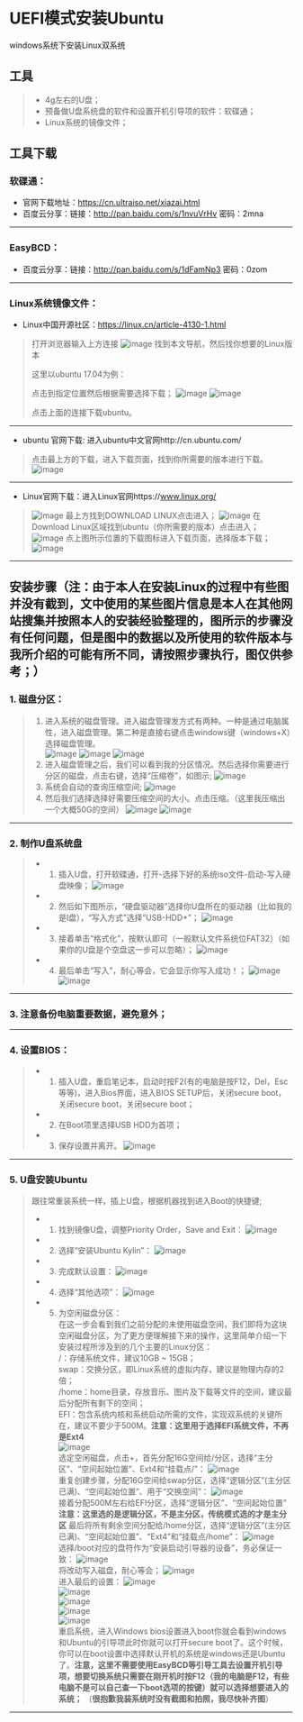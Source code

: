 # UEFI模式安装Ubuntu
windows系统下安装Linux双系统
## 工具
> - 4g左右的U盘；
> - 预备做U盘系统盘的软件和设置开机引导项的软件：软碟通；
> - Linux系统的镜像文件；
## 工具下载
### 软碟通：
- 官网下载地址：https://cn.ultraiso.net/xiazai.html
- 百度云分享：链接：http://pan.baidu.com/s/1nvuVrHv 密码：2mna
---
### EasyBCD：
- 百度云分享：链接：http://pan.baidu.com/s/1dFamNp3 密码：0zom
---
### Linux系统镜像文件：
- Linux中国开源社区：https://linux.cn/article-4130-1.html
> 打开浏览器输入上方连接
![image](http://note.youdao.com/yws/api/personal/file/B69EBB9548B446B1878BEC36CC0F713D?method=download&shareKey=ba2ff90dc1e2fc0776e01358cf78f963)
> 找到本文导航，然后找你想要的Linux版本
> 
> 这里以ubuntu 17.04为例：
> 
> 点击到指定位置然后根据需要选择下载；
![image](http://note.youdao.com/yws/api/personal/file/0C2EA475E414465A9C0A9C58CA0552C4?method=download&shareKey=ba2ff90dc1e2fc0776e01358cf78f963)
![image](http://note.youdao.com/yws/api/personal/file/C00AB9FB6F0347379A0231EAF0EE39FB?method=download&shareKey=ba2ff90dc1e2fc0776e01358cf78f963)
>
> 点击上面的连接下载ubuntu。
---
- ubuntu 官网下载:
进入ubuntu中文官网http://cn.ubuntu.com/
> 点击最上方的下载，进入下载页面，找到你所需要的版本进行下载。
![image](http://note.youdao.com/yws/api/personal/file/B3B5DF62F9B04BE1897C9F4A63D25A7F?method=download&shareKey=3096833220dd5e4745eaa210e6a433f6)
---
- Linux官网下载：进入Linux官网https://www.linux.org/
> ![image](http://note.youdao.com/yws/api/personal/file/F9CA2FFD448446C7AF1653788F3971A1?method=download&shareKey=ba2ff90dc1e2fc0776e01358cf78f963)
最上方找到DOWNLOAD LINUX点击进入；
![image](http://note.youdao.com/yws/api/personal/file/A40FCAE57533470A814B17EAE24E4814?method=download&shareKey=ba2ff90dc1e2fc0776e01358cf78f963)
在Download Linux区域找到ubuntu（你所需要的版本）点击进入；
![image](http://note.youdao.com/yws/api/personal/file/13DB3E3C8DEA4AEEB19283B648FE0646?method=download&shareKey=ba2ff90dc1e2fc0776e01358cf78f963)
点上图所示位置的下载图标进入下载页面，选择版本下载；
![image](http://note.youdao.com/yws/api/personal/file/ED541EAD50E74638AA70287110283FCC?method=download&shareKey=ba2ff90dc1e2fc0776e01358cf78f963)
---
## 安装步骤（注：由于本人在安装Linux的过程中有些图并没有截到，文中使用的某些图片信息是本人在其他网站搜集并按照本人的安装经验整理的，图所示的步骤没有任何问题，但是图中的数据以及所使用的软件版本与我所介绍的可能有所不同，请按照步骤执行，图仅供参考；）
### 1. 磁盘分区：
> 1. 进入系统的磁盘管理。进入磁盘管理发方式有两种。一种是通过电脑属性，进入磁盘管理。第二种是直接右键点击windows键（windows+X）选择磁盘管理。  
![image](http://note.youdao.com/yws/api/personal/file/0F500923D1D54891A5919581381E5C5F?method=download&shareKey=ba2ff90dc1e2fc0776e01358cf78f963)
![image](http://note.youdao.com/yws/api/personal/file/61BD9359AEA04ED9A5B245E431104AB4?method=download&shareKey=ba2ff90dc1e2fc0776e01358cf78f963)
![image](http://note.youdao.com/yws/api/personal/file/F75030217B2C49DDB1A2A893B03BA482?method=download&shareKey=ba2ff90dc1e2fc0776e01358cf78f963)
> 2. 进入磁盘管理之后，我们可以看到我的分区情况。然后选择你需要进行分区的磁盘，点击右键，选择“压缩卷”，如图示;
![image](http://note.youdao.com/yws/api/personal/file/99245A10395B4E2AA45A83D0DCE7D7EB?method=download&shareKey=ba2ff90dc1e2fc0776e01358cf78f963)
> 3. 系统会自动的查询压缩空间;
![image](http://note.youdao.com/yws/api/personal/file/831AD1D375064A38A5E0D679F0060566?method=download&shareKey=ba2ff90dc1e2fc0776e01358cf78f963)
> 4. 然后我们选择选择好需要压缩空间的大小。点击压缩。（这里我压缩出一个大概50G的空间）
![image](http://note.youdao.com/yws/api/personal/file/1C43F4525138403E81A5FDECBF010166?method=download&shareKey=ba2ff90dc1e2fc0776e01358cf78f963)
![image](http://note.youdao.com/yws/api/personal/file/429C7E9BFC1E4DCC82F7E2F8576CCDBB?method=download&shareKey=ba2ff90dc1e2fc0776e01358cf78f963)
---
### 2. 制作U盘系统盘
> - 1. 插入U盘，打开软碟通，打开-选择下好的系统iso文件-启动-写入硬盘映像；
![image](http://note.youdao.com/yws/api/personal/file/880FC287C99A4092A4151E9166B78547?method=download&shareKey=ba2ff90dc1e2fc0776e01358cf78f963)
> - 2. 然后如下图所示，“硬盘驱动器”选择你U盘所在的驱动器（比如我的是I盘），“写入方式”选择“USB-HDD+”；
![image](http://note.youdao.com/yws/api/personal/file/D09F127EA7474E51BE917ECEB3E71DCD?method=download&shareKey=ba2ff90dc1e2fc0776e01358cf78f963)
> - 3. 接着单击“格式化”，按默认即可（一般默认文件系统位FAT32）（如果你的U盘是个空盘这一步可以忽略）；
![image](http://note.youdao.com/yws/api/personal/file/765DD7C56E014C98BD1565E22539BF75?method=download&shareKey=ba2ff90dc1e2fc0776e01358cf78f963)
> - 4. 最后单击“写入”，耐心等会，它会显示你写入成功！；
![image](http://note.youdao.com/yws/api/personal/file/7E6ECACC19BD45D0A7AF9A946DA75699?method=download&shareKey=ba2ff90dc1e2fc0776e01358cf78f963)
![image](http://note.youdao.com/yws/api/personal/file/9DD744E9C9EA4DE68636AF4CC4388579?method=download&shareKey=ba2ff90dc1e2fc0776e01358cf78f963)
---
### 3. 注意备份电脑重要数据，避免意外；
---
### 4. 设置BIOS：
> - 1. 插入U盘，重启笔记本，启动时按F2(有的电脑是按F12，Del，Esc等等)，进入Bios界面，进入BIOS SETUP后，关闭secure boot，关闭secure boot，关闭secure boot；
> - 2. 在Boot项里选择USB HDD为首项；
> - 3. 保存设置并离开。
![image](http://note.youdao.com/yws/api/personal/file/B281D4811CBC4DDCA194FBD11B659A03?method=download&shareKey=ba2ff90dc1e2fc0776e01358cf78f963)
---
### 5. U盘安装Ubuntu
> 跟往常重装系统一样，插上U盘，根据机器找到进入Boot的快捷键;
> - 1. 找到镜像U盘，调整Priority Order，Save and Exit：
![image](http://upload-images.jianshu.io/upload_images/671333-52245da80b6a24fe.jpg?imageMogr2/auto-orient/strip%7CimageView2/2)
> - 2. 选择“安装Ubuntu Kylin”：
![image](http://upload-images.jianshu.io/upload_images/671333-930c13649fd95892.jpg?imageMogr2/auto-orient/strip%7CimageView2/2/w/1240)
> - 3. 完成默认设置：
![image](http://upload-images.jianshu.io/upload_images/671333-316c38f12e231f9c.jpg?imageMogr2/auto-orient/strip%7CimageView2/2/w/1240)
> - 4. 选择“其他选项”：
![image](http://upload-images.jianshu.io/upload_images/671333-efa9c15dce9a2366.jpg?imageMogr2/auto-orient/strip%7CimageView2/2/w/1240)
> - 5. 为空闲磁盘分区：  
在这一步会看到我们之前分配的未使用磁盘空间，我们即将为这块空闲磁盘分区，为了更方便理解接下来的操作，这里简单介绍一下安装过程所涉及到的几个主要的Linux分区：  
/：存储系统文件，建议10GB ~ 15GB；  
swap：交换分区，即Linux系统的虚拟内存，建议是物理内存的2倍；  
/home：home目录，存放音乐、图片及下载等文件的空间，建议最后分配所有剩下的空间；  
EFI：包含系统内核和系统启动所需的文件，实现双系统的关键所在，建议不要少于500M。**注意：这里用于选择EFI系统文件，不再是Ext4**  
![image](http://upload-images.jianshu.io/upload_images/671333-efa9c15dce9a2366.jpg?imageMogr2/auto-orient/strip%7CimageView2/2)   
选定空闲磁盘，点击+，首先分配16G空间给/分区，选择“主分区”、“空间起始位置”、Ext4和“挂载点/”：
![image](http://upload-images.jianshu.io/upload_images/671333-b66a114eca0c8aee.jpg?imageMogr2/auto-orient/strip%7CimageView2/2/w/1240)  
重复创建步骤，分配16G空间给swap分区，选择“逻辑分区”(主分区已满)、“空间起始位置”、用于“交换空间”：
![image](http://upload-images.jianshu.io/upload_images/671333-8e62830d2d99a979.jpg?imageMogr2/auto-orient/strip%7CimageView2/2/w/1240)  
接着分配500M左右给EFI分区，选择“逻辑分区”、“空间起始位置” **注意：这里选的是逻辑分区，不是主分区，传统模式选的才是主分区**
最后将所有剩余空间分配给/home分区，选择“逻辑分区”(主分区已满)、“空间起始位置”、“Ext4”和“挂载点/home”：
![image](http://upload-images.jianshu.io/upload_images/671333-c70f4de86b3d6db5.jpg?imageMogr2/auto-orient/strip%7CimageView2/2)  
选择/boot对应的盘符作为“安装启动引导器的设备”，务必保证一致：
![image](http://upload-images.jianshu.io/upload_images/671333-f4cecdad1256398f.jpg?imageMogr2/auto-orient/strip%7CimageView2/2/w/1240)  
将改动写入磁盘，耐心等会；
![image](http://upload-images.jianshu.io/upload_images/671333-e60e325a26327ab6.jpg?imageMogr2/auto-orient/strip%7CimageView2/2/w/1240)  
进入最后的设置：
![image](http://upload-images.jianshu.io/upload_images/671333-611c071e24380048.jpg?imageMogr2/auto-orient/strip%7CimageView2/2/w/1240)  
![image](http://upload-images.jianshu.io/upload_images/671333-cc8b9e0e50fefef9.jpg?imageMogr2/auto-orient/strip%7CimageView2/2)  
![image](http://upload-images.jianshu.io/upload_images/671333-159aa5ed54bb2977.jpg?imageMogr2/auto-orient/strip%7CimageView2/2/w/1240)  
![image](http://upload-images.jianshu.io/upload_images/671333-abe8611d11530843.jpg?imageMogr2/auto-orient/strip%7CimageView2/2/w/1240)  
![image](http://upload-images.jianshu.io/upload_images/671333-0829a0d732bb9991.jpg?imageMogr2/auto-orient/strip%7CimageView2/2/w/1240)  
重启系统，进入Windows bios设置进入boot你就会看到windows和Ubuntu的引导项此时你就可以打开secure boot了。这个时候，你可以在boot设置中选择默认开机的系统是windows还是Ubuntu了。**注意，这里不需要使用EasyBCD等引导工具去设置开机引导项，想要切换系统只需要在刚开机时按F12（我的电脑是F12，有些电脑不是可以自己查一下boot选项的按键）就可以选择想要进入的系统；**
（**很抱歉我装系统时没有截图和拍照，我尽快补齐图**）
---

















































